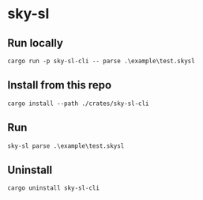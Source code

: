 # sky-sl

## Run locally

```
cargo run -p sky-sl-cli -- parse .\example\test.skysl
```

## Install from this repo

```
cargo install --path ./crates/sky-sl-cli
```

## Run

```
sky-sl parse .\example\test.skysl
```

## Uninstall

```
cargo uninstall sky-sl-cli
```
